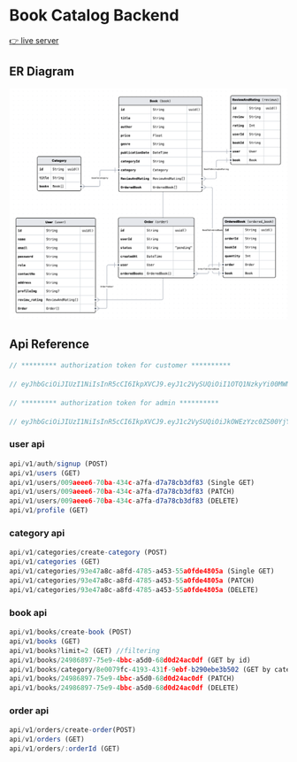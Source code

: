 # Book Catalog Backend

[👉 live server](https://book-catalog-postgresql-backend.vercel.app)

## ER Diagram

![ER Diagram](ER-diragram.png)

## Api Reference

```javascript
// ********* authorization token for customer **********

// eyJhbGciOiJIUzI1NiIsInR5cCI6IkpXVCJ9.eyJ1c2VySUQiOiI1OTQ1NzkyYi00MWNhLTRlOTEtYmNkYy1hNTYxMzFkYjZkYTMiLCJyb2xlIjoiY3VzdG9tZXIifQ.UZaqEd1q1M5cQWzjsg4kZTBGt-nd5Kdqs-wfUYO1BDI

// ********* authorization token for admin **********

// eyJhbGciOiJIUzI1NiIsInR5cCI6IkpXVCJ9.eyJ1c2VySUQiOiJkOWEzYzc0ZS00YjY2LTRmNTAtYjBlMy1iMzJhNDg2NDU3ODMiLCJyb2xlIjoiYWRtaW4ifQ.DWiWwxZyqHCy88WRIVUYTFXz4y-m9w2Z1PxNpRo2tu4
```

### user api

```javascript
api/v1/auth/signup (POST)
api/v1/users (GET)
api/v1/users/009aeee6-70ba-434c-a7fa-d7a78cb3df83 (Single GET)
api/v1/users/009aeee6-70ba-434c-a7fa-d7a78cb3df83 (PATCH)
api/v1/users/009aeee6-70ba-434c-a7fa-d7a78cb3df83 (DELETE)
api/v1/profile (GET)
```

### category api

```javascript
api/v1/categories/create-category (POST)
api/v1/categories (GET)
api/v1/categories/93e47a8c-a8fd-4785-a453-55a0fde4805a (Single GET)
api/v1/categories/93e47a8c-a8fd-4785-a453-55a0fde4805a (PATCH)
api/v1/categories/93e47a8c-a8fd-4785-a453-55a0fde4805a (DELETE)
```

### book api

```javascript
api/v1/books/create-book (POST)
api/v1/books (GET)
api/v1/books?limit=2 (GET) //filtering
api/v1/books/24986897-75e9-4bbc-a5d0-68d0d24ac0df (GET by id)
api/v1/books/category/8e0079fc-4193-431f-9ebf-b290ebe3b502 (GET by category)
api/v1/books/24986897-75e9-4bbc-a5d0-68d0d24ac0df (PATCH)
api/v1/books/24986897-75e9-4bbc-a5d0-68d0d24ac0df (DELETE)
```

### order api

```javascript
api/v1/orders/create-order(POST)
api/v1/orders (GET)
api/v1/orders/:orderId (GET)
```
